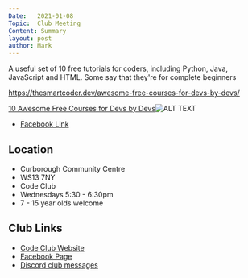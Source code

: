 ```yaml
---
Date:   2021-01-08
Topic:  Club Meeting
Content: Summary
layout: post
author: Mark
---
```

A useful set of 10 free tutorials for coders,  including Python, Java, JavaScript and HTML. Some say that they're for complete beginners

https://thesmartcoder.dev/awesome-free-courses-for-devs-by-devs/

[10 Awesome Free Courses for Devs by Devs](https://l.facebook.com/l.php?u=https%3A%2F%2Fthesmartcoder.dev%2Fawesome-free-courses-for-devs-by-devs%2F&h=AT09w8ha5OlJpEm1raURnLA82xs90x81O_1CLqzIzxeC5jEa4bt-_S9KfhvZgBpY6sXHc8C9XkQK1iw5hNshm5BAd6i5oOnhg3rjyulWn15DwkikMv2GPMCEBwTAdQOM&s=1)![ALT TEXT](https://external.fbhx6-1.fna.fbcdn.net/emg1/v/t13/8094861047756141507?url=https%3A%2F%2Fimages.ctfassets.net%2F28643bqnqgzl%2F42TB41kM9DYONvrcLHjFjf%2Fdb683d6c9d6354586fe09d3cc415376d%2F10_free_courses_nzr4qp.jpg&fb_obo=1&utld=ctfassets.net&stp=c0.5000x0.5000f_dst-emg0_p720x720_q75&ccb=13-1&oh=06_AbGRx9YgJf55QfW2ptgp2LqRLIDYgKLWQYRJf-YGTmIKbg&oe=652842AC&_nc_sid=e609ca)

* [Facebook Link](https://www.facebook.com/1481985248595237/posts/3399306986863044/)

## Location

* Curborough Community Centre
* WS13 7NY
* Code Club
* Wednesdays 5:30 - 6:30pm
* 7 - 15 year olds welcome

## Club Links

* [Code Club Website](https://lichfield-code-club.github.io/)
* [Facebook Page](https://www.facebook.com/LichfieldCoders)
* [Discord club messages](https://discord.gg/szz6xGK)
